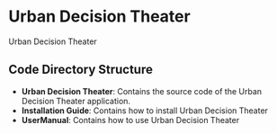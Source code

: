 # Urban Decision Theater

Urban Decision Theater

## Code Directory Structure

* **Urban Decision Theater**:	Contains the source code of the Urban Decision Theater application.
* **Installation Guide**:	Contains how to install Urban Decision Theater
* **UserManual**:		Contains how to use Urban Decision Theater


